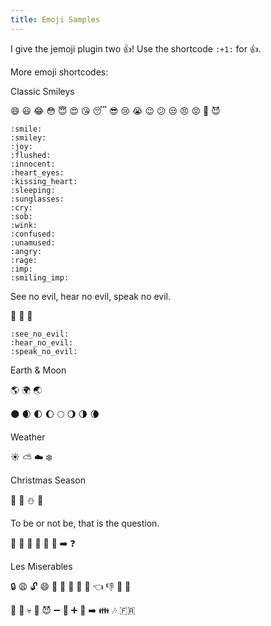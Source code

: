 ```yaml
---
title: Emoji Samples
---
```



I give the jemoji plugin two :+1:! Use the shortcode `:+1:` for :+1:.


More emoji shortcodes:

Classic Smileys

:smile:
:smiley:
:joy:
:flushed:
:innocent:
:heart_eyes:
:kissing_heart:
:sleeping:
:sunglasses:
:cry:
:sob:
:wink:
:confused:
:unamused:
:angry:
:rage:
:imp:
:smiling_imp:

```
:smile:
:smiley:
:joy:
:flushed:
:innocent:
:heart_eyes:
:kissing_heart:
:sleeping:
:sunglasses:
:cry:
:sob:
:wink:
:confused:
:unamused:
:angry:
:rage:
:imp:
:smiling_imp:
```

See no evil, hear no evil, speak no evil.

:see_no_evil:
:hear_no_evil:
:speak_no_evil:

```
:see_no_evil:
:hear_no_evil:
:speak_no_evil:
```




Earth & Moon

:earth_americas:
:earth_africa:
:earth_asia:

:new_moon:
:waxing_crescent_moon:
:first_quarter_moon:
:waxing_gibbous_moon:
:full_moon:
:waning_gibbous_moon:
:last_quarter_moon:
:waning_crescent_moon:

Weather

:sunny:
:partly_sunny:
:cloud:
:snowflake:


Christmas Season

:bell:
:santa:
:snowman:
:christmas_tree:



To be or not be, that is the question.

:honeybee:
:honeybee:
:arrows_counterclockwise:
:no_entry_sign:
:honeybee:
:honeybee:
:arrow_right:
:question:


Les Miserables

:lock:
:weary:
:unlock:
:smile:
:runner:
:dash:
:tophat:
:necktie:
:information_desk_person:
:point_left:
:thumbsdown:
:lips:
:lipstick:

:haircut:
:musical_note:
:skull:
:couple:
:smiling_imp:
:heavy_minus_sign:
:girl:
:heavy_plus_sign:
:man:
:arrow_right:
:family:
:notes:
:fr:



